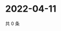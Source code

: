 # 2022-04-11

共 0 条

<!-- BEGIN WEIBO -->
<!-- 最后更新时间 Mon Apr 11 2022 12:17:02 GMT+0800 (China Standard Time) -->

<!-- END WEIBO -->
